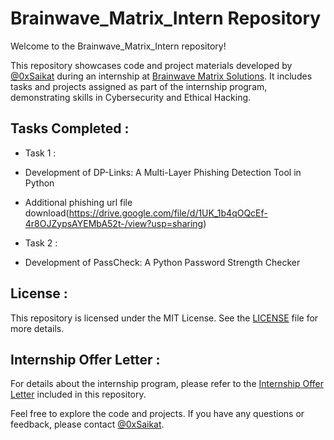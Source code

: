 # Brainwave_Matrix_Intern Repository
Welcome to the Brainwave_Matrix_Intern repository!

This repository showcases code and project materials developed by [@0xSaikat](https://www.linkedin.com/in/0xSaikat/) during an internship at [Brainwave Matrix Solutions](https://www.linkedin.com/company/brainwave-matrix-solutions/). It includes tasks and projects assigned as part of the internship program, demonstrating skills in Cybersecurity and Ethical Hacking.

## Tasks Completed :
- Task 1 : 

- Development of DP-Links: A Multi-Layer Phishing Detection Tool in Python
 - Additional phishing url file download(https://drive.google.com/file/d/1UK_1b4qOQcEf-4r8OJZypsAYEMbA52t-/view?usp=sharing)

- Task 2 :

- Development of PassCheck: A Python Password Strength Checker
## License :
This repository is licensed under the MIT License. See the [LICENSE](./LICENSE) file for more details.

## Internship Offer Letter :
For details about the internship program, please refer to the [Internship Offer Letter](./Internship_Offer_Letter.pdf) included in this repository.

Feel free to explore the code and projects. If you have any questions or feedback, please contact [@0xSaikat](https://www.linkedin.com/in/0xSaikat/).
